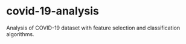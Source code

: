 # covid-19-analysis
Analysis of COVID-19 dataset with feature selection and classification algorithms.

